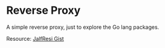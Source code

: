 # Reverse Proxy

A simple reverse proxy, just to explore the Go lang packages.

Resource: [JalfResi Gist](https://gist.github.com/JalfResi/6287706)